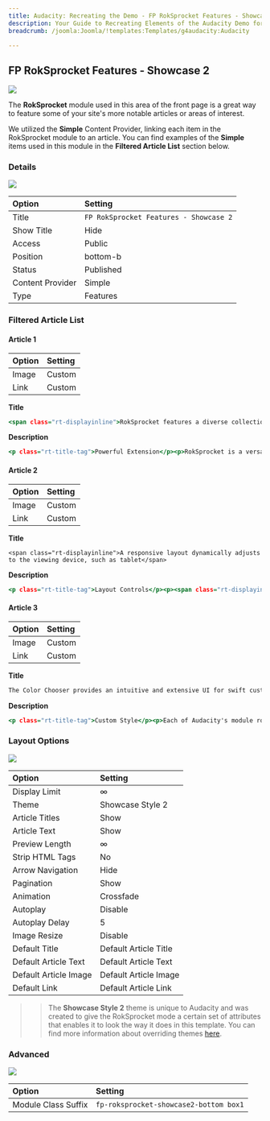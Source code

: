 ```yaml
---
title: Audacity: Recreating the Demo - FP RokSprocket Features - Showcase 2
description: Your Guide to Recreating Elements of the Audacity Demo for Joomla
breadcrumb: /joomla:Joomla/!templates:Templates/g4audacity:Audacity

---
```


FP RokSprocket Features - Showcase 2
-----

![](assets/demo_11.jpeg)

The **RokSprocket** module used in this area of the front page is a great way to feature some of your site's more notable articles or areas of interest.

We utilized the **Simple** Content Provider, linking each item in the RokSprocket module to an article. You can find examples of the **Simple** items used in this module in the **Filtered Article List** section below.

### Details

![](assets/demo_11a.jpeg)

| Option           | Setting                                |
| :--------------- | :------------------------------------  |
| Title            | `FP RokSprocket Features - Showcase 2` |
| Show Title       | Hide                                   |
| Access           | Public                                 |
| Position         | bottom-b                               |
| Status           | Published                              |
| Content Provider | Simple                                 |
| Type             | Features                               |

### Filtered Article List

#### Article 1

| Option | Setting |
| :----- | :------ |
| Image  | Custom  |
| Link   | Custom  |

**Title**

~~~ .html
<span class="rt-displayinline">RokSprocket features a diverse collection of <span class="visible-large">different</span><span class="hidden-large">distinct</span> themes and layouts</span>
~~~

**Description**

~~~ .html
<p class="rt-title-tag">Powerful Extension</p><p>RokSprocket is a versatile and high configurable content extension that has a rich user interface, and many types of layouts to suit any content purpose.</p>
~~~

#### Article 2

| Option | Setting |
| :----- | :------ |
| Image  | Custom  |
| Link   | Custom  |

**Title**

~~~
<span class="rt-displayinline">A responsive layout dynamically adjusts to the viewing device, such as tablet</span>
~~~

**Description**

~~~ .html
<p class="rt-title-tag">Layout Controls</p><p><span class="rt-displayinline">A responsive structure allows for a seamless experience across your entire site, automatically adjusting to different screen resolutions<span class="visible-tablet"> and devices</span>.</span></p>
~~~

#### Article 3

| Option | Setting |
| :----- | :------ |
| Image  | Custom  |
| Link   | Custom  |

**Title**

~~~ .html
The Color Chooser provides an intuitive and extensive UI for swift customization
~~~

**Description**

~~~ .html
<p class="rt-title-tag">Custom Style</p><p>Each of Audacity's module rows have administrator configurable settings for background and text color, allowing for swift changes without the need to code.</p>
~~~

### Layout Options

![](assets/demo_11b.jpeg)

| Option                | Setting               |
| :-------------------- | :-------------------- |
| Display Limit         | ∞                     |
| Theme                 | Showcase Style 2      |
| Article Titles        | Show                  |
| Article Text          | Show                  |
| Preview Length        | ∞                     |
| Strip HTML Tags       | No                    |
| Arrow Navigation      | Hide                  |
| Pagination            | Show                  |
| Animation             | Crossfade             |
| Autoplay              | Disable               |
| Autoplay Delay        | 5                     |
| Image Resize          | Disable               |
| Default Title         | Default Article Title |
| Default Article Text  | Default Article Text  |
| Default Article Image | Default Article Image |
| Default Link          | Default Article Link  |

>> The **Showcase Style 2** theme is unique to Audacity and was created to give the RokSprocket mode a certain set of attributes that enables it to look the way it does in this template. You can find more information about overriding themes [here](../../extensions/roksprocket/layout_modes.md#custom-layout-theme-overrides).


### Advanced

![](assets/demo_11c.jpeg)

| Option              | Setting                                |
| :------------------ | :----------------------------------    |
| Module Class Suffix | `fp-roksprocket-showcase2-bottom box1` |
